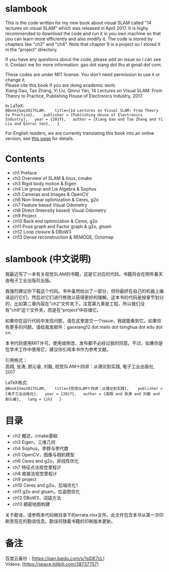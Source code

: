 # slambook  
This is the code written for my new book about visual SLAM called "14 lectures on visual SLAM" which was released in April 2017. It is highy recommended to download the code and run it in you own machine so that you can learn more efficiently and also modify it. The code is stored by chapters like "ch2" and "ch4". Note that chapter 9 is a project so I stored it in the "project" directory.  

If you have any questions about the code, please add an issue so I can see it. Contact me for more information: gao dot xiang dot thu at gmail dot com.  

These codes are under MIT license. You don't need permission to use it or change it.   
Please cite this book if you are doing academic work:  
Xiang Gao, Tao Zhang, Yi Liu, Qinrui Yan, 14 Lectures on Visual SLAM: From Theory to Practice, Publishing House of Electronics Industry, 2017.  

In LaTeX:  
`` @Book{Gao2017SLAM,   
title={14 Lectures on Visual SLAM: From Theory to Practice},   
publisher = {Publishing House of Electronics Industry},  
year = {2017},  
author = {Xiang Gao and Tao Zhang and Yi Liu and Qinrui Yan},  
} ``  

For English readers, we are currently translating this book into an online version, see [this page](https://gaoxiang12.github.io/slambook-en/) for details.  

# Contents  
- ch1 Preface  
- ch2 Overview of SLAM & linux, cmake  
- ch3 Rigid body motion & Eigen  
- ch4 Lie group and Lie Algebra & Sophus  
- ch5 Cameras and Images & OpenCV  
- ch6 Non-linear optimization & Ceres, g2o  
- ch7 Feature based Visual Odometry  
- ch8 Direct (Intensity based) Visual Odometry  
- ch9 Project  
- ch10 Back end optimization & Ceres, g2o  
- ch11 Pose graph and Factor graph & g2o, gtsam  
- ch12 Loop closure & DBoW3  
- ch13 Dense reconstruction & REMODE, Octomap  

# slambook (中文说明)  
我最近写了一本有关视觉SLAM的书籍，这是它对应的代码。书籍将会在明年春天由电子工业出版社出版。  

我强烈建议你下载这个代码。书中虽然给出了一部分，但你最好在自己的机器上编译运行它们，然后对它们进行修改以获得更好的理解。这本书的代码是按章节划分的，比如第二章内容在”ch2“文件夹下。注意第九章是工程，所以我们没有”ch9“这个文件夹，而是在”project“中存储它。  

如果你在运行代码中发现问题，请在这里提交一个issue，我就能看到它。如果你有更多的问题，请给我发邮件：gaoxiang12 dot mails dot tsinghua dot edu dot cn.  

本书代码使用MIT许可。使用或修改、发布都不必经过我的同意。不过，如果你是在学术工作中使用它，建议你引用本书作为参考文献。  

引用格式：  
高翔, 张涛, 颜沁睿, 刘毅, 视觉SLAM十四讲：从理论到实践, 电子工业出版社, 2017  

LaTeX格式:  
`` @Book{Gao2017SLAM,   
title={视觉SLAM十四讲：从理论到实践},   
publisher = {电子工业出版社},  
year = {2017},  
author = {高翔 and 张涛 and 刘毅 and 颜沁睿},  
lang = {zh}  
} ``  

# 目录  
- ch2 概述，cmake基础  
- ch3 Eigen，三维几何  
- ch4 Sophus，李群与李代数  
- ch5 OpenCV，图像与相机模型  
- ch6 Ceres and g2o，非线性优化  
- ch7 特征点法视觉里程计  
- ch8 直接法视觉里程计  
- ch9 project  
- ch10 Ceres and g2o，后端优化1  
- ch11 g2o and gtsam，位姿图优化  
- ch12 DBoW3，词袋方法  
- ch13 稠密地图构建  

关于勘误，请参照本代码根目录下的errata.xlsx文件。此文件包含本书从第一次印刷至现在的勘误信息。勘误将随着书籍的印刷版本更新。  

# 备注  
百度云备份：[https://pan.baidu.com/s/1slDE7cL]  
Videos: [https://space.bilibili.com/38737757]  
